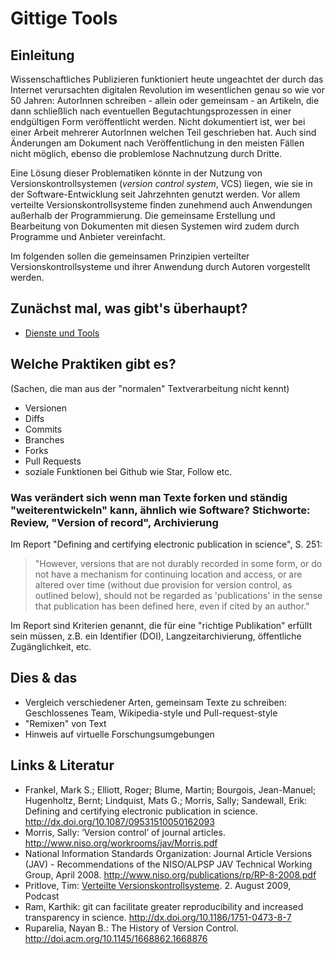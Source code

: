 # Gittige Tools

## Einleitung

Wissenschaftliches Publizieren funktioniert heute ungeachtet der durch das Internet verursachten digitalen Revolution im wesentlichen genau so wie vor 50 Jahren: AutorInnen schreiben - allein oder gemeinsam - an Artikeln, die dann schließlich nach eventuellen Begutachtungsprozessen in einer endgültigen Form veröffentlicht werden. Nicht dokumentiert ist, wer bei einer Arbeit mehrerer AutorInnen welchen Teil geschrieben hat. Auch sind Änderungen am Dokument nach Veröffentlichung in den meisten Fällen nicht möglich, ebenso die problemlose Nachnutzung durch Dritte.

Eine Lösung dieser Problematiken könnte in der Nutzung von Versionskontrollsystemen (*version control system*, VCS) liegen, wie sie in der Software-Entwicklung seit Jahrzehnten genutzt werden. Vor allem verteilte Versionskontrollsysteme finden zunehmend auch Anwendungen außerhalb der Programmierung. Die gemeinsame Erstellung und Bearbeitung von Dokumenten mit diesen Systemen wird zudem durch Programme und Anbieter vereinfacht.

Im folgenden sollen die gemeinsamen Prinzipien verteilter Versionskontrollsysteme und ihrer Anwendung durch Autoren vorgestellt werden.

## Zunächst mal, was gibt's überhaupt?

- [Dienste und Tools](dienste-und-tools.md)

## Welche Praktiken gibt es? 
(Sachen, die man aus der "normalen" Textverarbeitung nicht kennt)

- Versionen
- Diffs
- Commits
- Branches
- Forks
- Pull Requests
- soziale Funktionen bei Github wie Star, Follow etc.


### Was verändert sich wenn man Texte forken und ständig "weiterentwickeln" kann, ähnlich wie Software? Stichworte: Review, "Version of record", Archivierung

Im Report "Defining and certifying electronic publication in science", S. 251:

> "However, versions that are not durably recorded in some form, or do not have a mechanism for continuing location and access, or are altered over time (without due provision for version control, as outlined below), should not be regarded as 'publications' in the sense that publication has been defined here, even if cited by an author."

Im Report sind Kriterien genannt, die für eine "richtige Publikation" erfüllt sein müssen, z.B. ein Identifier (DOI), Langzeitarchivierung, öffentliche Zugänglichkeit, etc.

## Dies & das

- Vergleich verschiedener Arten, gemeinsam Texte zu schreiben: Geschlossenes Team, Wikipedia-style und Pull-request-style
- "Remixen" von Text
- Hinweis auf virtuelle Forschungsumgebungen



## Links & Literatur
* Frankel, Mark S.; Elliott, Roger; Blume, Martin; Bourgois, Jean-Manuel; Hugenholtz, Bernt; Lindquist, Mats G.; Morris, Sally; Sandewall, Erik: Defining and certifying electronic publication in science. http://dx.doi.org/10.1087/09531510050162093
* Morris, Sally: ‘Version control’ of journal articles. http://www.niso.org/workrooms/jav/Morris.pdf
* National Information Standards Organization: Journal Article Versions (JAV) - Recommendations of the
NISO/ALPSP JAV Technical Working Group, April 2008. http://www.niso.org/publications/rp/RP-8-2008.pdf
* Pritlove, Tim: [Verteilte Versionskontrollsysteme](http://cre.fm/cre130). 2. August 2009, Podcast
* Ram, Karthik: git can facilitate greater reproducibility and increased transparency in science. http://dx.doi.org/10.1186/1751-0473-8-7
* Ruparelia, Nayan B.: The History of Version Control. http://doi.acm.org/10.1145/1668862.1668876





